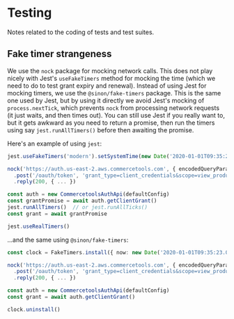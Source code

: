 # Testing

Notes related to the coding of tests and test suites. 

## Fake timer strangeness

We use the `nock` package for mocking network calls. This does not play nicely
with Jest's `useFakeTimers` method for mocking the time (which we need to do to
test grant expiry and renewal). Instead of using Jest for mocking timers, we use
the `@sinon/fake-timers` package. This is the same one used by Jest, but by using
it directly we avoid Jest's mocking of `process.nextTick`, which prevents `nock`
from processing network requests (it just waits, and then times out). You can still
use Jest if you really want to, but it gets awkward as you need to return a promise,
then run the timers using say `jest.runAllTimers()` before then awaiting the promise.

Here's an example of using `jest`:

```typescript
jest.useFakeTimers('modern').setSystemTime(new Date('2020-01-01T09:35:23.000'))

nock('https://auth.us-east-2.aws.commercetools.com', { encodedQueryParams: true })
  .post('/oauth/token', 'grant_type=client_credentials&scope=view_products%3Atest-project-key')
  .reply(200, { ... })

const auth = new CommercetoolsAuthApi(defaultConfig)
const grantPromise = await auth.getClientGrant()
jest.runAllTimers()  // or jest.runAllTicks()
const grant = await grantPromise

jest.useRealTimers()
```

...and the same using `@sinon/fake-timers`:

```typescript
const clock = FakeTimers.install({ now: new Date('2020-01-01T09:35:23.000') })

nock('https://auth.us-east-2.aws.commercetools.com', { encodedQueryParams: true })
  .post('/oauth/token', 'grant_type=client_credentials&scope=view_products%3Atest-project-key')
  .reply(200, { ... })

const auth = new CommercetoolsAuthApi(defaultConfig)
const grant = await auth.getClientGrant()

clock.uninstall()
```
